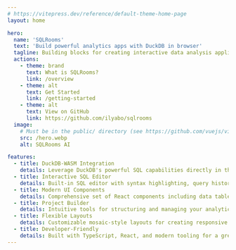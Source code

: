 ```yaml
---
# https://vitepress.dev/reference/default-theme-home-page
layout: home

hero:
  name: 'SQLRooms'
  text: 'Build powerful analytics apps with DuckDB in browser'
  tagline: Building blocks for creating interactive data analysis applications powered by DuckDB-WASM
  actions:
    - theme: brand
      text: What is SQLRooms?
      link: /overview
    - theme: alt
      text: Get Started
      link: /getting-started
    - theme: alt
      text: View on GitHub
      link: https://github.com/ilyabo/sqlrooms
  image:
    # Must be in the public/ directory (see https://github.com/vuejs/vitepress/issues/4097#issuecomment-2261203743)
    src: /hero.webp
    alt: SQLRooms AI

features:
  - title: DuckDB-WASM Integration
    details: Leverage DuckDB's powerful SQL capabilities directly in the browser with WebAssembly, enabling fast data processing without a backend
  - title: Interactive SQL Editor
    details: Built-in SQL editor with syntax highlighting, query history, and real-time results visualization
  - title: Modern UI Components
    details: Comprehensive set of React components including data tables, layouts, and visualization tools for building beautiful analytics interfaces
  - title: Project Builder
    details: Intuitive tools for structuring and managing your analytics projects, with support for multiple data sources and queries
  - title: Flexible Layouts
    details: Customizable mosaic-style layouts for creating responsive and user-friendly analytics dashboards
  - title: Developer-Friendly
    details: Built with TypeScript, React, and modern tooling for a great developer experience
---
```

